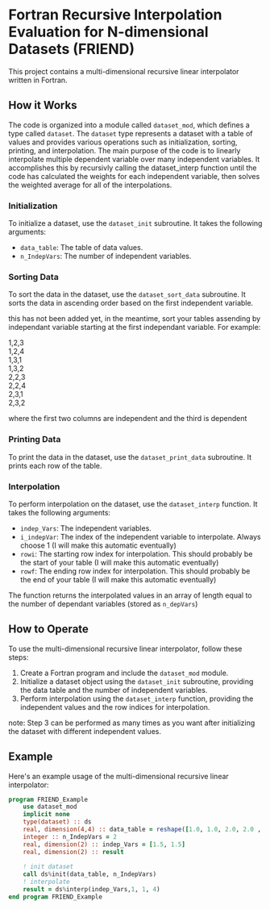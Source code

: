 # Fortran Recursive Interpolation Evaluation for N-dimensional Datasets (FRIEND)

This project contains a multi-dimensional recursive linear interpolator written in Fortran.

## How it Works

The code is organized into a module called `dataset_mod`, which defines a type called `dataset`. The `dataset` type represents a dataset with a table of values and provides various operations such as initialization, sorting, printing, and interpolation.  The main purpose of the code is to linearly interpolate multiple dependent variable over many independent variables.  It accomplishes this by recursivly calling the dataset_interp function until the code has calculated the weights for each independent variable, then solves the weighted average for all of the interpolations.

### Initialization

To initialize a dataset, use the `dataset_init` subroutine. It takes the following arguments:
- `data_table`: The table of data values.
- `n_IndepVars`: The number of independent variables.

### Sorting Data

To sort the data in the dataset, use the `dataset_sort_data` subroutine. It sorts the data in ascending order based on the first independent variable. 
    
this has not been added yet, in the meantime, sort your tables assending by independant variable starting at the first independant variable. For example:

1,2,3\
1,2,4\
1,3,1\
1,3,2\
2,2,3\
2,2,4\
2,3,1\
2,3,2

where the first two columns are independent and the third is dependent

### Printing Data

To print the data in the dataset, use the `dataset_print_data` subroutine. It prints each row of the table.

### Interpolation

To perform interpolation on the dataset, use the `dataset_interp` function. It takes the following arguments:
- `indep_Vars`: The independent variables.
- `i_indepVar`: The index of the independent variable to interpolate. Always choose 1 (I will make this automatic eventually)
- `rowi`: The starting row index for interpolation. This should probably be the start of your table (I will make this automatic eventually)
- `rowf`: The ending row index for interpolation. This should probably be the end of your table (I will make this automatic eventually)

The function returns the interpolated values in an array of length equal to the number of dependant variables (stored as `n_depVars`)

## How to Operate

To use the multi-dimensional recursive linear interpolator, follow these steps:

1. Create a Fortran program and include the `dataset_mod` module.
2. Initialize a dataset object using the `dataset_init` subroutine, providing the data table and the number of independent variables.
3. Perform interpolation using the `dataset_interp` function, providing the independent values and the row indices for interpolation.

note: Step 3 can be performed as many times as you want after initializing the dataset with different independent values. 

## Example

Here's an example usage of the multi-dimensional recursive linear interpolator:

```fortran
program FRIEND_Example
    use dataset_mod
    implicit none
    type(dataset) :: ds
    real, dimension(4,4) :: data_table = reshape([1.0, 1.0, 2.0, 2.0 , 1.0, 2.0, 1.0, 2.0, 1.0, 3.0, 1.0,3.0,4.,5.,5.,6.], [4,4])
    integer :: n_IndepVars = 2
    real, dimension(2) :: indep_Vars = [1.5, 1.5]
    real, dimension(2) :: result
    
    ! init dataset
    call ds%init(data_table, n_IndepVars)
    ! interpolate
    result = ds%interp(indep_Vars,1, 1, 4)
end program FRIEND_Example
